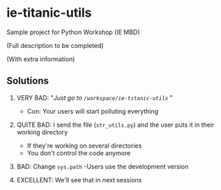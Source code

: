 # ie-titanic-utils
Sample project for Python Workshop (IE MBD)

(Full description to be completed)

(With extra information)

## Solutions

1. VERY BAD: "*Just go to `/workspace/ie-titanic-utils`* "
    - Con: Your users will start polluting everything

2. QUITE BAD: I send the file (`str_utils.py`) and the user puts it in their working directory
    - If they're working on several directories
    - You don't control the code anymore

3. BAD: Change `sys.path`
    -Users use the development version

4. EXCELLENT: We'll see that in next sessions

